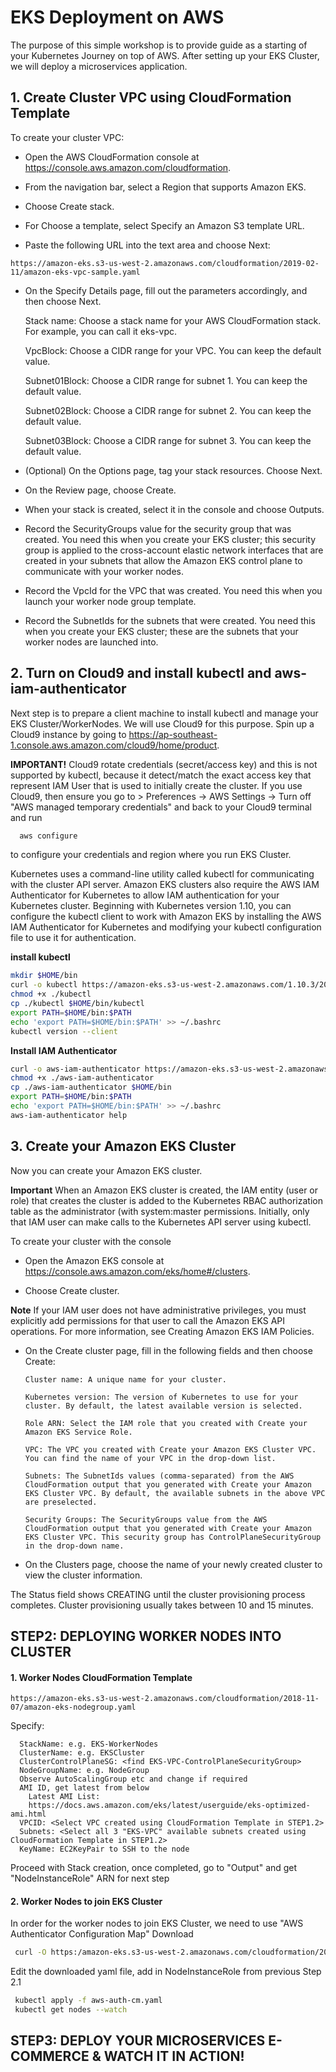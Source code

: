 # EKS Deployment on AWS
The purpose of this simple workshop is to provide guide as a starting of your Kubernetes Journey on top of AWS.
After setting up your EKS Cluster, we will deploy a microservices application.

## 1. Create Cluster VPC using CloudFormation Template

To create your cluster VPC:

   - Open the AWS CloudFormation console at https://console.aws.amazon.com/cloudformation.

   - From the navigation bar, select a Region that supports Amazon EKS.

   - Choose Create stack.

   - For Choose a template, select Specify an Amazon S3 template URL.

   - Paste the following URL into the text area and choose Next: 
    
  ```
  https://amazon-eks.s3-us-west-2.amazonaws.com/cloudformation/2019-02-11/amazon-eks-vpc-sample.yaml
  ```
  
   - On the Specify Details page, fill out the parameters accordingly, and then choose Next.

        Stack name: Choose a stack name for your AWS CloudFormation stack. For example, you can call it eks-vpc.

        VpcBlock: Choose a CIDR range for your VPC. You can keep the default value.

        Subnet01Block: Choose a CIDR range for subnet 1. You can keep the default value.

        Subnet02Block: Choose a CIDR range for subnet 2. You can keep the default value.

        Subnet03Block: Choose a CIDR range for subnet 3. You can keep the default value.

   - (Optional) On the Options page, tag your stack resources. Choose Next.

   - On the Review page, choose Create.

   - When your stack is created, select it in the console and choose Outputs.

   - Record the SecurityGroups value for the security group that was created. You need this when you create your EKS cluster; this security group is applied to the cross-account elastic network interfaces that are created in your subnets that allow the Amazon EKS control plane to communicate with your worker nodes.

   - Record the VpcId for the VPC that was created. You need this when you launch your worker node group template.

   - Record the SubnetIds for the subnets that were created. You need this when you create your EKS cluster; these are the subnets that your worker nodes are launched into.

## 2. Turn on Cloud9 and install kubectl and aws-iam-authenticator

Next step is to prepare a client machine to install kubectl and manage your EKS Cluster/WorkerNodes. We will use Cloud9 for this purpose. Spin up a Cloud9 instance by going to https://ap-southeast-1.console.aws.amazon.com/cloud9/home/product.

**IMPORTANT!** 
Cloud9 rotate credentials (secret/access key) and this is not supported by kubectl, because it detect/match the exact access key that represent IAM User that is used to initially create the cluster.
If you use Cloud9, then ensure you go to > Preferences -> AWS Settings -> Turn off "AWS managed temporary credentials" 
and back to your Cloud9 terminal and run 

```bash
  aws configure
```
to configure your credentials and region where you run EKS Cluster.

Kubernetes uses a command-line utility called kubectl for communicating with the cluster API server. Amazon EKS clusters also require the AWS IAM Authenticator for Kubernetes to allow IAM authentication for your Kubernetes cluster. Beginning with Kubernetes version 1.10, you can configure the kubectl client to work with Amazon EKS by installing the AWS IAM Authenticator for Kubernetes and modifying your kubectl configuration file to use it for authentication. 

**install kubectl**

   ```bash
   mkdir $HOME/bin
   curl -o kubectl https://amazon-eks.s3-us-west-2.amazonaws.com/1.10.3/2018-07-26/bin/linux/amd64/kubectl
   chmod +x ./kubectl
   cp ./kubectl $HOME/bin/kubectl
   export PATH=$HOME/bin:$PATH
   echo 'export PATH=$HOME/bin:$PATH' >> ~/.bashrc
   kubectl version --client
   ```
   
**Install IAM Authenticator**

   ```bash
   curl -o aws-iam-authenticator https://amazon-eks.s3-us-west-2.amazonaws.com/1.10.3/2018-07-26/bin/linux/amd64/aws-iam-authenticator
   chmod +x ./aws-iam-authenticator
   cp ./aws-iam-authenticator $HOME/bin
   export PATH=$HOME/bin:$PATH
   echo 'export PATH=$HOME/bin:$PATH' >> ~/.bashrc
   aws-iam-authenticator help
   ```

## 3. Create your Amazon EKS Cluster

Now you can create your Amazon EKS cluster.

**Important**
When an Amazon EKS cluster is created, the IAM entity (user or role) that creates the cluster is added to the Kubernetes RBAC authorization table as the administrator (with system:master permissions. Initially, only that IAM user can make calls to the Kubernetes API server using kubectl.

To create your cluster with the console

   - Open the Amazon EKS console at https://console.aws.amazon.com/eks/home#/clusters.

   - Choose Create cluster.

   **Note**
   If your IAM user does not have administrative privileges, you must explicitly add permissions for that user to call the  Amazon EKS API operations. For more information, see Creating Amazon EKS IAM Policies.

   - On the Create cluster page, fill in the following fields and then choose Create:

         Cluster name: A unique name for your cluster.

         Kubernetes version: The version of Kubernetes to use for your cluster. By default, the latest available version is selected.

         Role ARN: Select the IAM role that you created with Create your Amazon EKS Service Role.

         VPC: The VPC you created with Create your Amazon EKS Cluster VPC. You can find the name of your VPC in the drop-down list.

         Subnets: The SubnetIds values (comma-separated) from the AWS CloudFormation output that you generated with Create your Amazon EKS Cluster VPC. By default, the available subnets in the above VPC are preselected.

         Security Groups: The SecurityGroups value from the AWS CloudFormation output that you generated with Create your Amazon EKS Cluster VPC. This security group has ControlPlaneSecurityGroup in the drop-down name.

   - On the Clusters page, choose the name of your newly created cluster to view the cluster information.

The Status field shows CREATING until the cluster provisioning process completes. Cluster provisioning usually takes between 10 and 15 minutes.


## STEP2: DEPLOYING WORKER NODES INTO CLUSTER
#### 1. Worker Nodes CloudFormation Template
  ```
  https://amazon-eks.s3-us-west-2.amazonaws.com/cloudformation/2018-11-07/amazon-eks-nodegroup.yaml
  ```
  Specify:
  ```
    StackName: e.g. EKS-WorkerNodes
    ClusterName: e.g. EKSCluster
    ClusterControlPlaneSG: <find EKS-VPC-ControlPlaneSecurityGroup>
    NodeGroupName: e.g. NodeGroup
    Observe AutoScalingGroup etc and change if required
    AMI ID, get latest from below
      Latest AMI List:
      https://docs.aws.amazon.com/eks/latest/userguide/eks-optimized-ami.html
    VPCID: <Select VPC created using CloudFormation Template in STEP1.2>
    Subnets: <Select all 3 "EKS-VPC" available subnets created using CloudFormation Template in STEP1.2>
    KeyName: EC2KeyPair to SSH to the node
  ```
  Proceed with Stack creation, once completed, go to "Output" and get "NodeInstanceRole" ARN for next step
#### 2. Worker Nodes to join EKS Cluster
  In order for the worker nodes to join EKS Cluster, we need to use "AWS Authenticator Configuration Map"
  Download
   ```bash
    curl -O https:/amazon-eks.s3-us-west-2.amazonaws.com/cloudformation/2018-11-07/aws-auth-cm.yaml
   ```
  Edit the downloaded yaml file, add in NodeInstanceRole from previous Step 2.1
  ```bash
   kubectl apply -f aws-auth-cm.yaml
   kubectl get nodes --watch
  ```

## STEP3: DEPLOY YOUR MICROSERVICES E-COMMERCE & WATCH IT IN ACTION!

